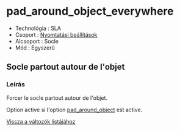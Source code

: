 # pad\_around\_object\_everywhere

* Technológia : SLA
* Csoport : [Nyomtatási beállítások](../sla_printer/sla_parameters.md)
* Alcsoport : Socle
* Mód : Egyszerű

## Socle partout autour de l'objet

### Leírás

Forcer le socle partout autour de l'objet.

Option active si l'option [pad\_around\_object](pad_around_object.md) est active.

[Vissza a változók listájához](/)

